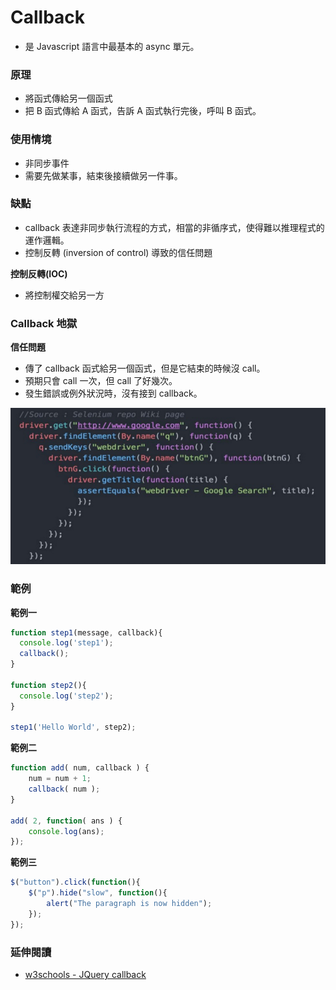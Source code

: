 # Callback

* 是 Javascript 語言中最基本的 async 單元。

### 原理

* 將函式傳給另一個函式
* 把 B 函式傳給 A 函式，告訴 A 函式執行完後，呼叫 B 函式。

### 使用情境

* 非同步事件
* 需要先做某事，結束後接續做另一件事。

### 缺點

* callback 表達非同步執行流程的方式，相當的非循序式，使得難以推理程式的運作邏輯。
* 控制反轉 (inversion of control) 導致的信任問題

**控制反轉(IOC)**

* 將控制權交給另一方

<!--* 我們寫的程式或許是非同步的，但我們的大腦是循序式的，而且擅長單工，所以我們很容易陷入不知道現在程式邏輯跑到哪了。-->
### Callback 地獄

**信任問題**

* 傳了 callback 函式給另一個函式，但是它結束的時候沒 call。
* 預期只會 call 一次，但 call 了好幾次。
* 發生錯誤或例外狀況時，沒有接到 callback。

<!-- 我們可以把 callback hell 拆解成外部函式放在其他地方，但我們在看程式碼的時候，就比較要在各個函式之間跳來跳去不容易閱讀。-->

![](assets/callback-hell.png)

### 範例

**範例一**

```js
function step1(message, callback){
  console.log('step1');
  callback();
}

function step2(){
  console.log('step2');
}

step1('Hello World', step2);
```
<!-- step1, step2 -->

**範例二**

```js
function add( num, callback ) {
    num = num + 1;
    callback( num );
}

add( 2, function( ans ) {
    console.log(ans);
});
```
<!-- 3 -->

**範例三**

```js
$("button").click(function(){
    $("p").hide("slow", function(){
        alert("The paragraph is now hidden");
    });
});
```

### 延伸閱讀

* [w3schools - JQuery callback](https://www.w3schools.com/jquery/jquery_callback.asp)